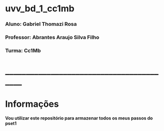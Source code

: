 # uvv_bd_1_cc1mb

### Aluno: Gabriel Thomazi Rosa

### Professor: Abrantes Araujo Silva Filho

### Turma: Cc1Mb

# _________________________________________

# Informações

#### Vou utilizar este repositório para armazenar todos os meus passos do pset1

